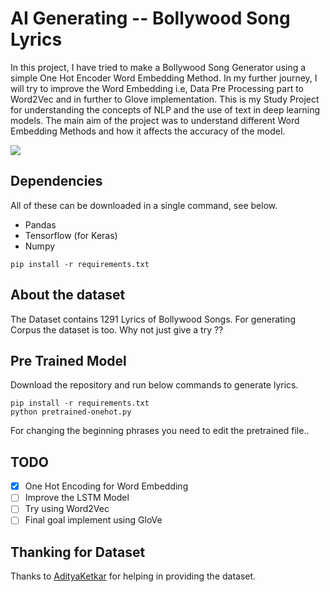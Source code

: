 # AI Generating -- Bollywood Song Lyrics
In this project, I have tried to make a Bollywood Song Generator using a simple One Hot Encoder Word Embedding Method. In my further journey, I will try to improve the Word Embedding i.e, Data Pre Processing part to Word2Vec and in further to Glove implementation. This is my Study Project for understanding the concepts of NLP and the use of text in deep learning models. The main aim of the project was to understand different Word Embedding Methods and how it affects the accuracy of the model.

![](https://github.com/ADItyaP999/Bollywood-Song-Generator/blob/master/images/waysofdoing.png)

## Dependencies
All of these can be downloaded in a single command, see below.

-   Pandas
-   Tensorflow (for Keras)
-   Numpy

 `pip install -r requirements.txt`

## About the dataset

The Dataset contains 1291 Lyrics of Bollywood Songs. For generating Corpus the dataset is too. Why not just give a try ??

## Pre Trained Model
Download the repository and run below commands to generate lyrics.

    pip install -r requirements.txt
    python pretrained-onehot.py
For changing the beginning phrases you need to edit the pretrained file..

## TODO

 - [x] One Hot Encoding for Word Embedding
 - [ ] Improve the LSTM Model
 - [ ] Try using Word2Vec 
 - [ ] Final goal implement using GloVe

## Thanking for Dataset
Thanks to [AdityaKetkar](https://www.kaggle.com/adityktkr/bollywood-lyrics-labelled) for helping in providing the dataset.
